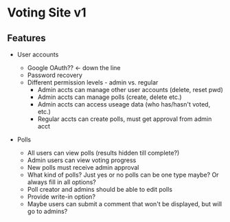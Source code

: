 # Voting Site v1

## Features

- User accounts
  - Google OAuth?? <- down the line
  - Password recovery
  - Different permission levels - admin vs. regular
    - Admin accts can manage other user accounts (delete, reset pwd)
    - Admin accts can manage polls (create, delete etc.)
    - Admin accts can access useage data (who has/hasn't voted, etc.)
    - Regular accts can create polls, must get approval from admin acct

- Polls
  - All users can view polls (results hidden till complete?)
  - Admin users can view voting progress
  - New polls must receive admin approval
  - What kind of polls? Just yes or no polls can be one type maybe? Or always
    fill in all options?
  - Poll creator and admins should be able to edit polls
  - Provide write-in option?
  - Maybe users can submit a comment that won't be displayed, but will go to
    admins?
